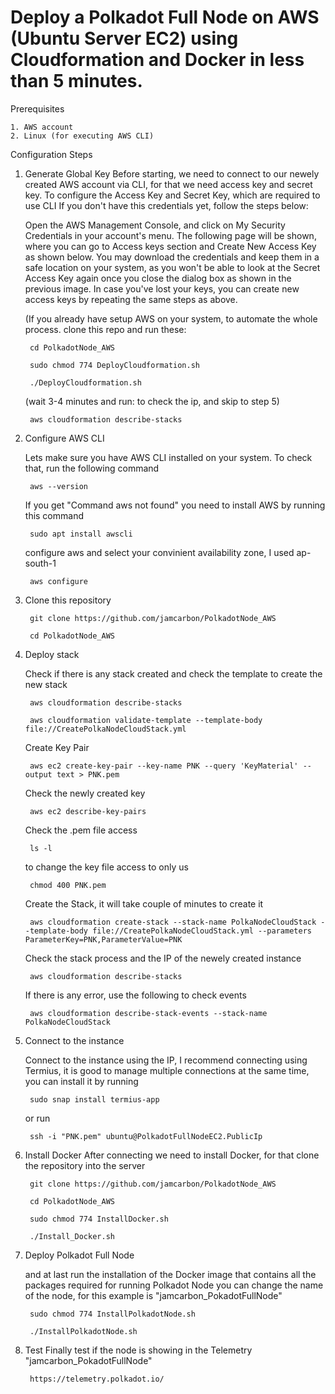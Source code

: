 # Deploy a Polkadot Full Node on AWS (Ubuntu Server EC2) using Cloudformation and Docker in less than 5 minutes.

Prerequisites

    1. AWS account
    2. Linux (for executing AWS CLI)

Configuration Steps

1. Generate Global Key
    Before starting, we need to connect to our newely created AWS account via CLI, for that we need access key and secret key.
    To configure the Access Key and Secret Key, which are required to use CLI
    If you don't have this credentials yet, follow the steps below:

    Open the AWS Management Console, and click on My Security Credentials in your account's menu.
    The following page will be shown, where you can go to Access keys section and Create New Access Key as shown below.
    You may download the credentials and keep them in a safe location on your system, as you won't be able to look at the Secret Access Key again once you close the dialog box as shown in the previous image. In case you've lost your keys, you can create new access keys by repeating the same steps as above. 

    (If you already have setup AWS on your system, to automate the whole process. clone this repo and run these:

        cd PolkadotNode_AWS

        sudo chmod 774 DeployCloudformation.sh

        ./DeployCloudformation.sh

    (wait 3-4 minutes and run: to check the ip, and skip to step 5)

        aws cloudformation describe-stacks

   
2. Configure AWS CLI

    Lets make sure you have AWS CLI installed on your system.
    To check that, run the following command

        aws --version

    If you get "Command aws not found" you need to install AWS by running this command

        sudo apt install awscli

    configure aws and select your convinient availability zone, I used ap-south-1

        aws configure


3. Clone this repository

        git clone https://github.com/jamcarbon/PolkadotNode_AWS

        cd PolkadotNode_AWS

    
4. Deploy stack

    Check if there is any stack created and check the template to create the new stack

        aws cloudformation describe-stacks

        aws cloudformation validate-template --template-body file://CreatePolkaNodeCloudStack.yml

    Create Key Pair

        aws ec2 create-key-pair --key-name PNK --query 'KeyMaterial' --output text > PNK.pem

    Check the newly created key

        aws ec2 describe-key-pairs

    Check the .pem file access

        ls -l

    to change the key file access to only us

        chmod 400 PNK.pem
    
    Create the Stack, it will take couple of minutes to create it

        aws cloudformation create-stack --stack-name PolkaNodeCloudStack --template-body file://CreatePolkaNodeCloudStack.yml --parameters ParameterKey=PNK,ParameterValue=PNK 

    Check the stack process and the IP of the newely created instance

        aws cloudformation describe-stacks

    If there is any error, use the following to check events

        aws cloudformation describe-stack-events --stack-name PolkaNodeCloudStack

4. Connect to the instance

    Connect to the instance using the IP, I recommend connecting using Termius, it is good to manage multiple connections at the same time, you can install it by running 

        sudo snap install termius-app

    or run

        ssh -i "PNK.pem" ubuntu@PolkadotFullNodeEC2.PublicIp


5. Install Docker
    After connecting we need to install Docker, for that clone the repository into the server

        git clone https://github.com/jamcarbon/PolkadotNode_AWS

        cd PolkadotNode_AWS

        sudo chmod 774 InstallDocker.sh

        ./Install_Docker.sh

6. Deploy Polkadot Full Node

    and at last run the installation of the Docker image that contains all the packages required for running Polkadot Node
    you can change the name of the node, for this example is "jamcarbon_PokadotFullNode"

        sudo chmod 774 InstallPolkadotNode.sh

        ./InstallPolkadotNode.sh


7. Test
    Finally test if the node is showing in the Telemetry "jamcarbon_PokadotFullNode"

        https://telemetry.polkadot.io/


